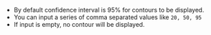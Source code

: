- By default confidence interval is 95% for contours to be displayed.
- You can input a series of comma separated values like `20, 50, 95`
- If input is empty, no contour will be displayed.
